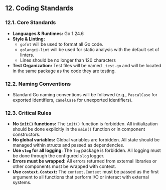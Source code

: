 ## 12. Coding Standards

### 12.1. Core Standards

-   **Languages & Runtimes:** Go 1.24.6
-   **Style & Linting:**
    -   `gofmt` will be used to format all Go code.
    -   `golangci-lint` will be used for static analysis with the default set of linters.
    -   Lines should be no longer than 120 characters
-   **Test Organization:** Test files will be named `_test.go` and will be located in the same package as the code they are testing.

### 12.2. Naming Conventions

-   Standard Go naming conventions will be followed (e.g., `PascalCase` for exported identifiers, `camelCase` for unexported identifiers).

### 12.3. Critical Rules

-   **No `init()` functions:** The `init()` function is forbidden. All initialization should be done explicitly in the `main()` function or in component constructors.
-   **No global variables:** Global variables are forbidden. All state should be managed within structs and passed as dependencies.
-   **Use `slog` for all logging:** The `log` package is forbidden. All logging must be done through the configured `slog` logger.
-   **Errors must be wrapped:** All errors returned from external libraries or other components must be wrapped with context.
-   **Use `context.Context`:** The `context.Context` must be passed as the first argument to all functions that perform I/O or interact with external systems.
